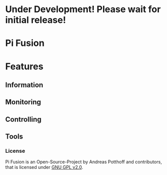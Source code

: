 # Under Development! Please wait for initial release!

# Pi Fusion

# Features
## Information
## Monitoring
## Controlling
## Tools




### License
Pi Fusion is an Open-Source-Project by Andreas Potthoff and contributors, that is licensed under [GNU GPL v2.0](https://www.gnu.org/licenses/gpl-2.0.en.html).

